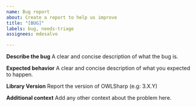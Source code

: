 ```yaml
---
name: Bug report
about: Create a report to help us improve
title: "[BUG]"
labels: bug, needs-triage
assignees: mdesalvo

---
```


**Describe the bug**
A clear and concise description of what the bug is.

**Expected behavior**
A clear and concise description of what you expected to happen.

**Library Version**
Report the version of OWLSharp (e.g: 3.X.Y)

**Additional context**
Add any other context about the problem here.
